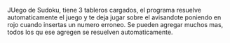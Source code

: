 JUego de Sudoku, tiene 3 tableros cargados, el programa resuelve automaticamente el juego y te deja jugar sobre el avisandote poniendo en rojo cuando insertas un numero erroneo.
Se pueden agregar muchos mas, todos los qu ese agregen se resuelven automaticamente.
